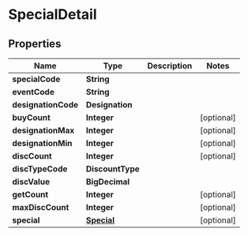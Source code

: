 

# SpecialDetail


## Properties

| Name | Type | Description | Notes |
|------------ | ------------- | ------------- | -------------|
|**specialCode** | **String** |  |  |
|**eventCode** | **String** |  |  |
|**designationCode** | **Designation** |  |  |
|**buyCount** | **Integer** |  |  [optional] |
|**designationMax** | **Integer** |  |  [optional] |
|**designationMin** | **Integer** |  |  [optional] |
|**discCount** | **Integer** |  |  [optional] |
|**discTypeCode** | **DiscountType** |  |  |
|**discValue** | **BigDecimal** |  |  |
|**getCount** | **Integer** |  |  [optional] |
|**maxDiscCount** | **Integer** |  |  [optional] |
|**special** | [**Special**](Special.md) |  |  [optional] |



